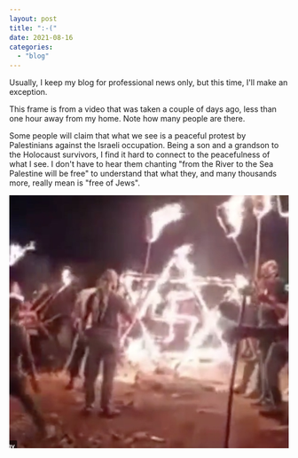 ```yaml
---
layout: post
title: ":-("
date: 2021-08-16
categories: 
  - "blog"
---
```


Usually, I keep my blog for professional news only, but this time, I'll make an exception.

This frame is from a video that was taken a couple of days ago, less than one hour away from my home. Note how many people are there. 

Some people will claim that what we see is a peaceful protest by Palestinians against the Israeli occupation. Being a son and a grandson to the Holocaust survivors, I find it hard to connect to the peacefulness of what I see. I don't have to hear them chanting "from the River to the Sea Palestine will be free" to understand that what they, and many thousands more, really mean is "free of Jews".

![](/assets/images/2021/08/image.png?w=934)
